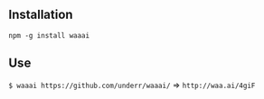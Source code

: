 ## Installation

`npm -g install waaai`

## Use

`$ waaai https://github.com/underr/waaai/` => `http://waa.ai/4giF`
